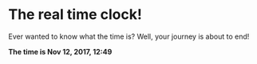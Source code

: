 # The real time clock!

Ever wanted to know what the time is? Well, your journey is about to end!

**The time is Nov 12, 2017, 12:49**